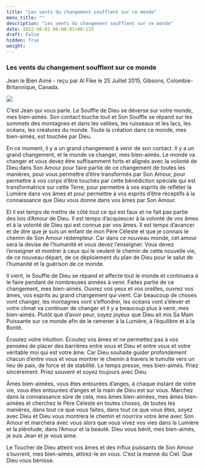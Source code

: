 ```yaml
---
title: "Les vents du changement soufflent sur ce monde"
menu_title: ""
description: "Les vents du changement soufflent sur ce monde"
date: 2022-06-01 06:00:01+00:133
draft: False
hidden: True
weight:
---
```

### Les vents du changement soufflent sur ce monde

Jean le Bien Aimé - reçu par Al Fike le 25 Juillet 2015, Gibsons, Colombie-Britannique, Canada.

![](/fr-contemporary-messages/fr-contemporary-messages-by-date-order/fr-contemporary-messages-2015/fr-spiritualite-21.jpg)

C’est Jean qui vous parle. Le Souffle de Dieu se déverse sur votre monde, mes bien-aimés. Son contact touche tout et Son Souffle se répand sur les sommets des montagnes et dans les vallées, les ruisseaux et les lacs, les océans, les créatures du monde. Toute la création dans ce monde, mes bien-aimés, est touchée par Dieu.

En ce moment, il y a un grand changement à venir de son contact. Il y a un grand changement, et le monde va changer, mes bien-aimés. Le monde va changer et vous devez être suffisamment forts et alignés avec la volonté de Dieu dans Son Amour pour faire partie de ce changement de toutes les manières, pour vous permettre d’être transformés par Son Amour, pour permettre à vos corps d’être touchés par cette bénédiction spéciale qui est transformatrice sur cette Terre, pour permettre à vos esprits de refléter la Lumière dans vos âmes et pour permettre à vos esprits d’être réceptifs à la connaissance que Dieu vous donne dans vos âmes par Son Amour.

Et il est temps de mettre de côté tout ce qui est faux et ne fait pas partie des lois d’Amour de Dieu. Il est temps d’acquiescer à la volonté de vos âmes et à la volonté de Dieu qui est connue par vos âmes. Il est temps d’avancer et de dire que je suis un enfant de mon Père Céleste et que je connais le chemin de Son Amour rédempteur. Car dans ce nouveau monde, cet amour sera la devise de l’humanité et vous devez l’enseigner. Vous devez l’enseigner et montrer à ceux qui le veulent le chemin de cette nouvelle vie, de ce nouveau départ, de ce déploiement du plan de Dieu pour le salut de l’humanité et la guérison de ce monde.

Il vient, le Souffle de Dieu se répand et affecte tout le monde et continuera à le faire pendant de nombreuses années à venir. Faites partie de ce changement, mes bien-aimés. Ouvrez vos yeux et vos oreilles, ouvrez vos âmes, vos esprits au grand changement qui vient. Car beaucoup de choses vont changer, les montagnes vont s’effondrer, les océans vont s’élever et votre climat va continuer de changer et il y a beaucoup plus à venir, mes bien-aimés. Plutôt que d’avoir peur, soyez joyeux que Dieu ait mis Sa Main Puissante sur ce monde afin de le ramener à la Lumière, à l’équilibre et à la Bonté.

Écoutez votre intuition. Écoutez vos âmes et ne permettez pas à vos pensées de placer des barrières entre vous et Dieu et entre vous et votre véritable moi qui est votre âme. Car Dieu souhaite guider profondément chacun d’entre vous et vous montrer le chemin à travers le tumulte vers un lieu de paix, de force et de stabilité. Le temps presse, mes bien-aimés. Priez sincèrement. Priez souvent et soyez toujours avec Dieu.

Âmes bien-aimées, vous êtes entourées d’anges, à chaque instant de votre vie, vous êtes entourées d’anges et la main de Dieu est sur vous. Marchez dans la connaissance sûre de cela, mes âmes bien-aimées, mes âmes bien-aimées et cherchez le Père Céleste en toutes choses, de toutes les manières, dans tout ce que vous faites, dans tout ce que vous êtes, soyez avec Dieu et Dieu vous montrera le chemin et nourrira votre âme avec Son Amour et marchera avec vous alors que vous vivez vos vies dans la Lumière et la plénitude, dans l’Amour et la beauté. Dieu vous bénit, mes bien-aimés, je suis Jean et je vous aime.

Le Toucher de Dieu atteint vos âmes et des influx puissants de Son Amour s’ouvrent, mes bien-aimés, attirez-le en vous. C’est la manne du Ciel. Que Dieu vous bénisse.
